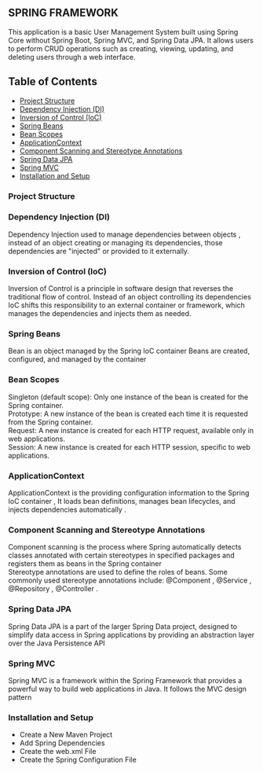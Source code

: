 ## SPRING FRAMEWORK

This application is a basic User Management System 
built using Spring Core without Spring Boot, 
Spring MVC, and Spring Data JPA. It allows users to perform CRUD operations 
such as creating, viewing, updating, and deleting users through a web interface.

## Table of Contents
- [Project Structure](#project-structure)
- [Dependency Injection (DI)](#dependency-injection-di)
- [Inversion of Control (IoC)](#inversion-of-control-ioc)
- [Spring Beans](#spring-beans)
- [Bean Scopes](#bean-scopes)
- [ApplicationContext](#applicationcontext)
- [Component Scanning and Stereotype Annotations](#component-scanning-and-stereotype-annotations)
- [Spring Data JPA](#spring-data-jpa)
- [Spring MVC](#spring-mvc)
- [Installation and Setup](#installation-and-setup)

### Project Structure


### Dependency Injection (DI)
Dependency Injection used to manage dependencies between objects ,  instead of an object creating or managing its dependencies, those dependencies are "injected" or provided to it externally.

### Inversion of Control (IoC)
Inversion of Control  is a principle in software design that reverses the traditional flow of control. Instead of an object controlling its dependencies  IoC shifts this responsibility to an external container or framework, which manages the dependencies and injects them as needed.

### Spring Beans
 Bean is an object managed by the Spring IoC container Beans are created, configured, and managed by the container 

### Bean Scopes
Singleton (default scope): Only one instance of the bean is created for the Spring container. <br>
Prototype: A new instance of the bean is created each time it is requested from the Spring container. <br>
Request: A new instance is created for each HTTP request, available only in web applications. <br>
Session: A new instance is created for each HTTP session, specific to web applications. <br>

### ApplicationContext
ApplicationContext is the providing configuration information to the Spring IoC container ,  It loads bean definitions, manages bean lifecycles, and injects dependencies automatically .

### Component Scanning and Stereotype Annotations
 Component scanning is the process where Spring automatically detects classes annotated with certain stereotypes in specified packages and registers them as beans in the Spring container <br>
Stereotype annotations are used to define the roles of beans. Some commonly used stereotype annotations include: @Component , @Service , @Repository , @Controller .

### Spring Data JPA
Spring Data JPA is a part of the larger Spring Data project, designed to simplify data access in Spring applications by providing an abstraction layer over the Java Persistence API

### Spring MVC
Spring MVC is a framework within the Spring Framework that provides a powerful way to build web applications in Java. It follows the MVC design pattern

### Installation and Setup
  - Create a New Maven Project
  - Add Spring Dependencies
  - Create the web.xml File
  - Create the Spring Configuration File







